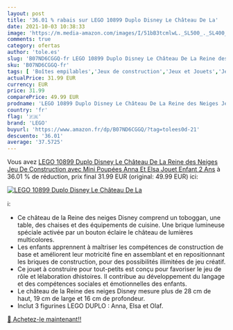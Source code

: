 ```yaml
---
layout: post
title: '36.01 % rabais sur LEGO 10899 Duplo Disney Le Château De La'
date: 2021-10-03 10:38:33
image: 'https://m.media-amazon.com/images/I/51bB3tcmlwL._SL500_._SL400_.jpg'
comments: true
category: ofertas
author: 'tole.es'
slug: 'B07ND6CGGQ-fr LEGO 10899 Duplo Disney Le Château De La Reine des Neiges...'
sku: 'B07ND6CGGQ-fr'
tags: [ 'Boîtes empilables','Jeux de construction','Jeux et Jouets','Jeux et jouets','lego', ]
actualPrice: 31.99 EUR
currency: EUR
price: 31.99
comparePrice: 49.99 EUR
prodname: 'LEGO 10899 Duplo Disney Le Château De La Reine des Neiges Jeu De Construction avec Mini Poupées Anna Et Elsa  Jouet Enfant 2 Ans'
country: 'fr'
flag: '🇫🇷'
brand: 'LEGO'
buyurl: 'https://www.amazon.fr/dp/B07ND6CGGQ/?tag=tolees0d-21'
descuento: '36.01'
average: '37.5725'
---
```


Vous avez [LEGO 10899 Duplo Disney Le Château De La Reine des Neiges Jeu De Construction avec Mini Poupées Anna Et Elsa  Jouet Enfant 2 Ans](https://www.amazon.fr/dp/B07ND6CGGQ/?tag=tolees0d-21)  à  36.01 % de réduction, prix final  31.99 EUR (original: 49.99 EUR) ici:

[![LEGO 10899 Duplo Disney Le Château De La](https://m.media-amazon.com/images/I/51bB3tcmlwL._SL500_._SL400_.jpg)](https://www.amazon.fr/dp/B07ND6CGGQ/?tag=tolees0d-21)

ℹ️:

- Ce château de la Reine des neiges Disney comprend un toboggan, une table, des chaises et des équipements de cuisine. Une brique lumineuse spéciale activée par un bouton éclaire le château de lumières multicolores.
- Les enfants apprennent à maîtriser les compétences de construction de base et améliorent leur motricité fine en assemblant et en repositionnant les briques de construction, pour des possibilités illimitées de jeu créatif.
- Ce jouet à construire pour tout-petits est conçu pour favoriser le jeu de rôle et lélaboration dhistoires. Il contribue au développement du langage et des compétences sociales et émotionnelles des enfants.
- Le château de la Reine des neiges Disney mesure plus de 28 cm de haut, 19 cm de large et 16 cm de profondeur.
- Inclut 3 figurines LEGO DUPLO : Anna, Elsa et Olaf.

[🛒 Achetez-le maintenant!!](https://www.amazon.fr/dp/B07ND6CGGQ/?tag=tolees0d-21)
